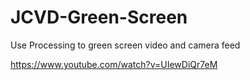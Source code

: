 # JCVD-Green-Screen
Use Processing to green screen video and camera feed

https://www.youtube.com/watch?v=UIewDiQr7eM
